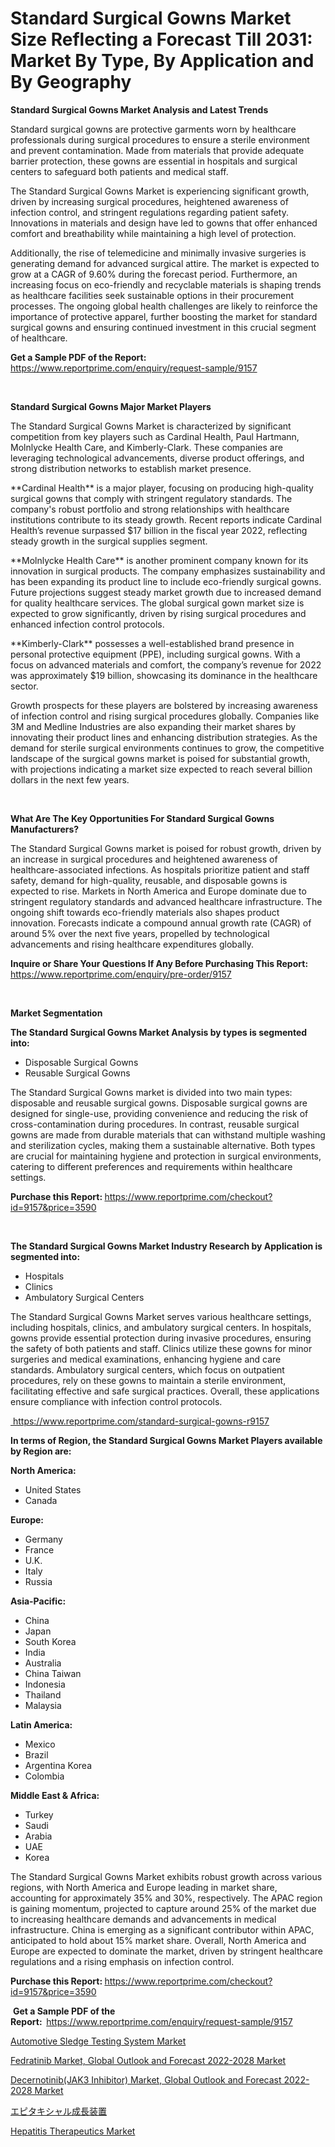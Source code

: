 <p><h1>Standard Surgical Gowns Market Size Reflecting a Forecast Till 2031: Market By Type, By Application and By Geography</h1></p><p><strong>Standard Surgical Gowns Market Analysis and Latest Trends</strong></p>
<p><p>Standard surgical gowns are protective garments worn by healthcare professionals during surgical procedures to ensure a sterile environment and prevent contamination. Made from materials that provide adequate barrier protection, these gowns are essential in hospitals and surgical centers to safeguard both patients and medical staff. </p><p>The Standard Surgical Gowns Market is experiencing significant growth, driven by increasing surgical procedures, heightened awareness of infection control, and stringent regulations regarding patient safety. Innovations in materials and design have led to gowns that offer enhanced comfort and breathability while maintaining a high level of protection. </p><p>Additionally, the rise of telemedicine and minimally invasive surgeries is generating demand for advanced surgical attire. The market is expected to grow at a CAGR of 9.60% during the forecast period. Furthermore, an increasing focus on eco-friendly and recyclable materials is shaping trends as healthcare facilities seek sustainable options in their procurement processes. The ongoing global health challenges are likely to reinforce the importance of protective apparel, further boosting the market for standard surgical gowns and ensuring continued investment in this crucial segment of healthcare.</p></p>
<p><strong>Get a Sample PDF of the Report:&nbsp;</strong> <a href="https://www.reportprime.com/enquiry/request-sample/9157">https://www.reportprime.com/enquiry/request-sample/9157</a></p>
<p>&nbsp;</p>
<p><strong>Standard Surgical Gowns Major Market Players</strong></p>
<p><p>The Standard Surgical Gowns Market is characterized by significant competition from key players such as Cardinal Health, Paul Hartmann, Molnlycke Health Care, and Kimberly-Clark. These companies are leveraging technological advancements, diverse product offerings, and strong distribution networks to establish market presence. </p><p>**Cardinal Health** is a major player, focusing on producing high-quality surgical gowns that comply with stringent regulatory standards. The company's robust portfolio and strong relationships with healthcare institutions contribute to its steady growth. Recent reports indicate Cardinal Health’s revenue surpassed $17 billion in the fiscal year 2022, reflecting steady growth in the surgical supplies segment.</p><p>**Molnlycke Health Care** is another prominent company known for its innovation in surgical products. The company emphasizes sustainability and has been expanding its product line to include eco-friendly surgical gowns. Future projections suggest steady market growth due to increased demand for quality healthcare services. The global surgical gown market size is expected to grow significantly, driven by rising surgical procedures and enhanced infection control protocols.</p><p>**Kimberly-Clark** possesses a well-established brand presence in personal protective equipment (PPE), including surgical gowns. With a focus on advanced materials and comfort, the company’s revenue for 2022 was approximately $19 billion, showcasing its dominance in the healthcare sector.</p><p>Growth prospects for these players are bolstered by increasing awareness of infection control and rising surgical procedures globally. Companies like 3M and Medline Industries are also expanding their market shares by innovating their product lines and enhancing distribution strategies. As the demand for sterile surgical environments continues to grow, the competitive landscape of the surgical gowns market is poised for substantial growth, with projections indicating a market size expected to reach several billion dollars in the next few years.</p></p>
<p>&nbsp;</p>
<p><strong>What Are The Key Opportunities For Standard Surgical Gowns Manufacturers?</strong></p>
<p><p>The Standard Surgical Gowns market is poised for robust growth, driven by an increase in surgical procedures and heightened awareness of healthcare-associated infections. As hospitals prioritize patient and staff safety, demand for high-quality, reusable, and disposable gowns is expected to rise. Markets in North America and Europe dominate due to stringent regulatory standards and advanced healthcare infrastructure. The ongoing shift towards eco-friendly materials also shapes product innovation. Forecasts indicate a compound annual growth rate (CAGR) of around 5% over the next five years, propelled by technological advancements and rising healthcare expenditures globally.</p></p>
<p><strong>Inquire or Share Your Questions If Any Before Purchasing This Report:</strong> <a href="https://www.reportprime.com/enquiry/pre-order/9157">https://www.reportprime.com/enquiry/pre-order/9157</a></p>
<p>&nbsp;</p>
<p><strong>Market Segmentation</strong></p>
<p><strong>The Standard Surgical Gowns Market Analysis by types is segmented into:</strong></p>
<p><ul><li>Disposable Surgical Gowns</li><li>Reusable Surgical Gowns</li></ul></p>
<p><p>The Standard Surgical Gowns market is divided into two main types: disposable and reusable surgical gowns. Disposable surgical gowns are designed for single-use, providing convenience and reducing the risk of cross-contamination during procedures. In contrast, reusable surgical gowns are made from durable materials that can withstand multiple washing and sterilization cycles, making them a sustainable alternative. Both types are crucial for maintaining hygiene and protection in surgical environments, catering to different preferences and requirements within healthcare settings.</p></p>
<p><strong>Purchase this Report:&nbsp;</strong><a href="https://www.reportprime.com/checkout?id=9157&price=3590">https://www.reportprime.com/checkout?id=9157&price=3590</a></p>
<p>&nbsp;</p>
<p><strong>The Standard Surgical Gowns Market Industry Research by Application is segmented into:</strong></p>
<p><ul><li>Hospitals</li><li>Clinics</li><li>Ambulatory Surgical Centers</li></ul></p>
<p><p>The Standard Surgical Gowns Market serves various healthcare settings, including hospitals, clinics, and ambulatory surgical centers. In hospitals, gowns provide essential protection during invasive procedures, ensuring the safety of both patients and staff. Clinics utilize these gowns for minor surgeries and medical examinations, enhancing hygiene and care standards. Ambulatory surgical centers, which focus on outpatient procedures, rely on these gowns to maintain a sterile environment, facilitating effective and safe surgical practices. Overall, these applications ensure compliance with infection control protocols.</p></p>
<p><a href="https://www.reportprime.com/standard-surgical-gowns-r9157">&nbsp;https://www.reportprime.com/standard-surgical-gowns-r9157</a></p>
<p><strong>In terms of Region, the Standard Surgical Gowns Market Players available by Region are:</strong></p>
<p>
    <p> <strong> North America: </strong>
        <ul>
            <li>United States</li>
            <li>Canada</li>
        </ul>
        </p> 
    <p> <strong> Europe: </strong>
        <ul>
            <li>Germany</li>
            <li>France</li>
            <li>U.K.</li>
            <li>Italy</li>
            <li>Russia</li>
        </ul>
        </p> 
    <p> <strong> Asia-Pacific: </strong>
        <ul>
            <li>China</li>
            <li>Japan</li>
            <li>South Korea</li>
            <li>India</li>
            <li>Australia</li>
            <li>China Taiwan</li>
            <li>Indonesia</li>
            <li>Thailand</li>
            <li>Malaysia</li>
        </ul>
        </p> 
    <p> <strong> Latin America: </strong>
        <ul>
            <li>Mexico</li>
            <li>Brazil</li>
            <li>Argentina Korea</li>
            <li>Colombia</li>
        </ul>
        </p> 
    <p> <strong> Middle East & Africa: </strong>
        <ul>
            <li>Turkey</li>
            <li>Saudi</li>
            <li>Arabia</li>
            <li>UAE</li>
            <li>Korea</li>
        </ul>
    </p>
    </p>
<p><p>The Standard Surgical Gowns Market exhibits robust growth across various regions, with North America and Europe leading in market share, accounting for approximately 35% and 30%, respectively. The APAC region is gaining momentum, projected to capture around 25% of the market due to increasing healthcare demands and advancements in medical infrastructure. China is emerging as a significant contributor within APAC, anticipated to hold about 15% market share. Overall, North America and Europe are expected to dominate the market, driven by stringent healthcare regulations and a rising emphasis on infection control.</p></p>
<p><strong>Purchase this Report: </strong><a href="https://www.reportprime.com/checkout?id=9157&price=3590">https://www.reportprime.com/checkout?id=9157&price=3590</a></p>
<p>&nbsp;<strong>Get a Sample PDF of the Report:&nbsp;&nbsp;</strong><a href="https://www.reportprime.com/enquiry/request-sample/9157">https://www.reportprime.com/enquiry/request-sample/9157</a></p>
<p><strong></strong></p>
<p><p><a href="https://issuu.com/reportprime-2/docs/automotive-sledge-testing-system-ma_5766027113c520">Automotive Sledge Testing System Market</a></p><p><a href="https://medium.com/@flaviobaku134/the-fedratinib-market-global-outlook-and-forecast-2022-2028-market-decisions-are-mostly-driven-0818e6aa70fb">Fedratinib Market, Global Outlook and Forecast 2022-2028 Market</a></p><p><a href="https://medium.com/@flaviobaku134/in-the-decernotinib-jak3-inhibitor-market-global-outlook-and-forecast-2022-2028-market-the-9edd126573ea?postPublishedType=initial">Decernotinib(JAK3 Inhibitor) Market, Global Outlook and Forecast 2022-2028 Market</a></p><p><a href="https://medium.com/@cassianlinzjx/epitaxial-growth-equipment-market-%E3%81%AF-%E3%82%B3%E3%82%B9%E3%83%88%E7%AE%A1%E7%90%86%E3%81%A8%E5%8A%B9%E7%8E%87%E5%90%91%E4%B8%8A%E3%82%92%E5%84%AA%E5%85%88%E3%81%97%E3%81%BE%E3%81%99-%E3%81%95%E3%82%89%E3%81%AB-%E5%A0%B1%E5%91%8A%E6%9B%B8%E3%81%AF%E5%B8%82%E5%A0%B4%E3%81%AE%E9%9C%80%E8%A6%81%E9%9D%A2%E3%81%A8%E4%BE%9B%E7%B5%A6%E9%9D%A2%E3%81%AE%E4%B8%A1%E6%96%B9%E3%82%92%E3%82%AB%E3%83%90%E3%83%BC%E3%81%97%E3%81%A6%E3%81%84%E3%81%BE%E3%81%99-epitaxial-31288f884809">エピタキシャル成長装置</a></p><p><a href="https://www.linkedin.com/pulse/hepatitis-therapeutics-industry-analysis-report-its-market-zz9mf?trackingId=IfIiTYHWSpud5P9Ex95qkw%3D%3D">Hepatitis Therapeutics Market</a></p></p>